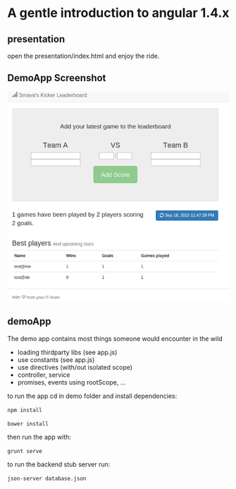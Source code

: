 A gentle introduction to angular 1.4.x
=======================================

presentation
------------

open the presentation/index.html and enjoy the ride.


DemoApp Screenshot
------------------

![](https://github.com/co0p/techTalk/blob/master/presentation/demo.png)


demoApp
-------
The demo app contains most things someone would encounter in the wild
 - loading thirdparty libs (see app.js)
 - use constants (see app.js)
 - use directives (with/out isolated scope)
 - controller, service
 - promises, events using rootScope, ...

to run the app cd in demo folder and install dependencies:

```npm install```

```bower install```

then run the app with:

```grunt serve```

to run the backend stub server run:

```json-server database.json```


